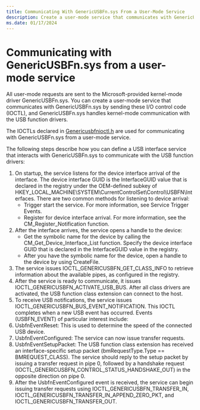 ```yaml
---
title: Communicating With GenericUSBFn.sys From a User-Mode Service
description: Create a user-mode service that communicates with GenericUSBFn.sys by sending I/O control code (IOCTL) requests.
ms.date: 01/17/2024
---
```


# Communicating with GenericUSBFn.sys from a user-mode service

All user-mode requests are sent to the Microsoft-provided kernel-mode driver GenericUSBFn.sys. You can create a user-mode service that communicates with GenericUSBFn.sys by sending these I/O control code (IOCTL), and GenericUSBFn.sys handles kernel-mode communication with the USB function drivers.

The IOCTLs declared in [Genericusbfnioctl.h](/windows/win32/api/genericusbfnioctl/) are used for communicating with GenericUSBFn.sys from a user-mode service.

The following steps describe how you can define a USB interface service that interacts with GenericUSBFn.sys to communicate with the USB function drivers:

1. On startup, the service listens for the device interface arrival of the interface. The device interface GUID is the InterfaceGUID value that is declared in the registry under the OEM-defined subkey of HKEY_LOCAL_MACHINE\SYSTEM\CurrentControlSet\Control\USBFN\Interfaces. There are two common methods for listening to device arrival:
    - Trigger start the service. For more information, see Service Trigger Events.
    - Register for device interface arrival. For more information, see the CM_Register_Notification function.
1. After the interface arrives, the service opens a handle to the device:
    - Get the symbolic name for the device by calling the CM_Get_Device_Interface_List function. Specify the device interface GUID that is declared in the InterfaceGUID value in the registry.
    - After you have the symbolic name for the device, open a handle to the device by using CreateFile.
1. The service issues IOCTL_GENERICUSBFN_GET_CLASS_INFO to retrieve information about the available pipes, as configured in the registry.
1. After the service is ready to communicate, it issues IOCTL_GENERICUSBFN_ACTIVATE_USB_BUS. After all class drivers are activated, the USB function class extension can connect to the host.
1. To receive USB notifications, the service issues IOCTL_GENERICUSBFN_BUS_EVENT_NOTIFICATION. This IOCTL completes when a new USB event has occurred. Events (USBFN_EVENT) of particular interest include:
1. UsbfnEventReset: This is used to determine the speed of the connected USB device.
1. UsbfnEventConfigured: The service can now issue transfer requests.
1. UsbfnEventSetupPacket: The USB function class extension has received an interface-specific setup packet (bmRequestType.Type == BMREQUEST_CLASS). The service should reply to the setup packet by issuing a transfer request in pipe 0, followed by a handshake request (IOCTL_GENERICUSBFN_CONTROL_STATUS_HANDSHAKE_OUT) in the opposite direction on pipe 0.
1. After the UsbfnEventConfigured event is received, the service can begin issuing transfer requests using IOCTL_GENERICUSBFN_TRANSFER_IN, IOCTL_GENERICUSBFN_TRANSFER_IN_APPEND_ZERO_PKT, and IOCTL_GENERICUSBFN_TRANSFER_OUT.
